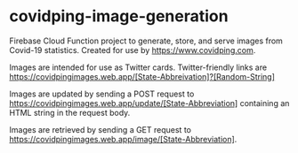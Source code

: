 # covidping-image-generation

Firebase Cloud Function project to generate, store, and serve images from Covid-19 statistics. Created for use by https://www.covidping.com.

Images are intended for use as Twitter cards. Twitter-friendly links are https://covidpingimages.web.app/[State-Abbreivation]?[Random-String]

Images are updated by sending a POST request to https://covidpingimages.web.app/update/[State-Abbreviation] containing an HTML string in the request body.

Images are retrieved by sending a GET request to https://covidpingimages.web.app/image/[State-Abbreviation].
